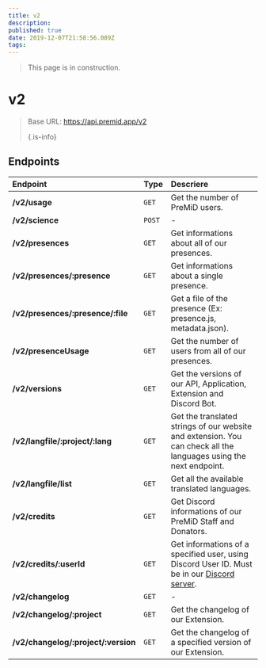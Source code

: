 ```yaml
---
title: v2
description:
published: true
date: 2019-12-07T21:58:56.089Z
tags:
---
```


> This page is in construction.

# v2

> Base URL: https://api.premid.app/v2 
> 
> {.is-info}


## Endpoints

<table>
  <thead>
    <tr>
      <th style="text-align:left">Endpoint</th>
      <th style="text-align:left">Type</th>
      <th style="text-align:left">Descriere</th>
    </tr>
  </thead>
  <tbody>
    <tr>
      <td style="text-align:left"><b>/v2/usage</b>
      </td>
      <td style="text-align:left"><code>GET</code></td>
      <td style="text-align:left">Get the number of PreMiD users.</td>
    </tr>
    <tr>
      <td style="text-align:left"><b>/v2/science</b>
      </td>
      <td style="text-align:left"><code>POST</code></td>
      <td style="text-align:left">-</td>
    </tr>
    <tr>
      <td style="text-align:left"><b>/v2/presences</b>
      </td>
      <td style="text-align:left"><code>GET</code></td>
      <td style="text-align:left">Get informations about all of our presences.</td>
    </tr>
    <tr>
      <td style="text-align:left"><b>/v2/presences/:presence</b>
      </td>
      <td style="text-align:left"><code>GET</code></td>
      <td style="text-align:left">Get informations about a single presence.</td>
    </tr>
    <tr>
      <td style="text-align:left"><b>/v2/presences/:presence/:file</b>
      </td>
      <td style="text-align:left"><code>GET</code></td>
      <td style="text-align:left">Get a file of the presence (Ex: presence.js, metadata.json).</td>
    </tr>
    <tr>
      <td style="text-align:left"><b>/v2/presenceUsage</b>
      </td>
      <td style="text-align:left"><code>GET</code></td>
      <td style="text-align:left">Get the number of users from all of our presences.</td>
    </tr>
    <tr>
      <td style="text-align:left"><b>/v2/versions</b>
      </td>
      <td style="text-align:left"><code>GET</code></td>
      <td style="text-align:left">Get the versions of our API, Application, Extension and Discord Bot.</td>
    </tr>
    <tr>
      <td style="text-align:left"><b>/v2/langfile/:project/:lang</b>
      </td>
      <td style="text-align:left"><code>GET</code></td>
      <td style="text-align:left">Get the translated strings of our website and extension. You can check all the languages using the next endpoint.</td>
    </tr>
    <tr>
      <td style="text-align:left"><b>/v2/langfile/list</b>
      </td>
      <td style="text-align:left"><code>GET</code></td>
      <td style="text-align:left">Get all the available translated languages.</td>
    </tr>
    <tr>
      <td style="text-align:left"><b>/v2/credits</b>
      </td>
      <td style="text-align:left"><code>GET</code></td>
      <td style="text-align:left">Get Discord informations of our PreMiD Staff and Donators.</td>
    </tr>
    <tr>
      <td style="text-align:left"><b>/v2/credits/:userId</b>
      </td>
      <td style="text-align:left"><code>GET</code></td>
      <td style="text-align:left">Get informations of a specified user, using Discord User ID. Must be in our <a href="https://discord.gg/premid">Discord server</a>.</td>
    </tr>
    <tr>
      <td style="text-align:left"><b>/v2/changelog</b>
      </td>
      <td style="text-align:left"><code>GET</code></td>
      <td style="text-align:left">-</td>
    </tr>
    <tr>
      <td style="text-align:left"><b>/v2/changelog/:project</b>
      </td>
      <td style="text-align:left"><code>GET</code></td>
      <td style="text-align:left">Get the changelog of our Extension.</td>
    </tr>
    <tr>
      <td style="text-align:left"><b>/v2/changelog/:project/:version</b>
      </td>
      <td style="text-align:left"><code>GET</code></td>
      <td style="text-align:left">Get the changelog of a specified version of our Extension.</td>
    </tr>
  </tbody>
</table>

